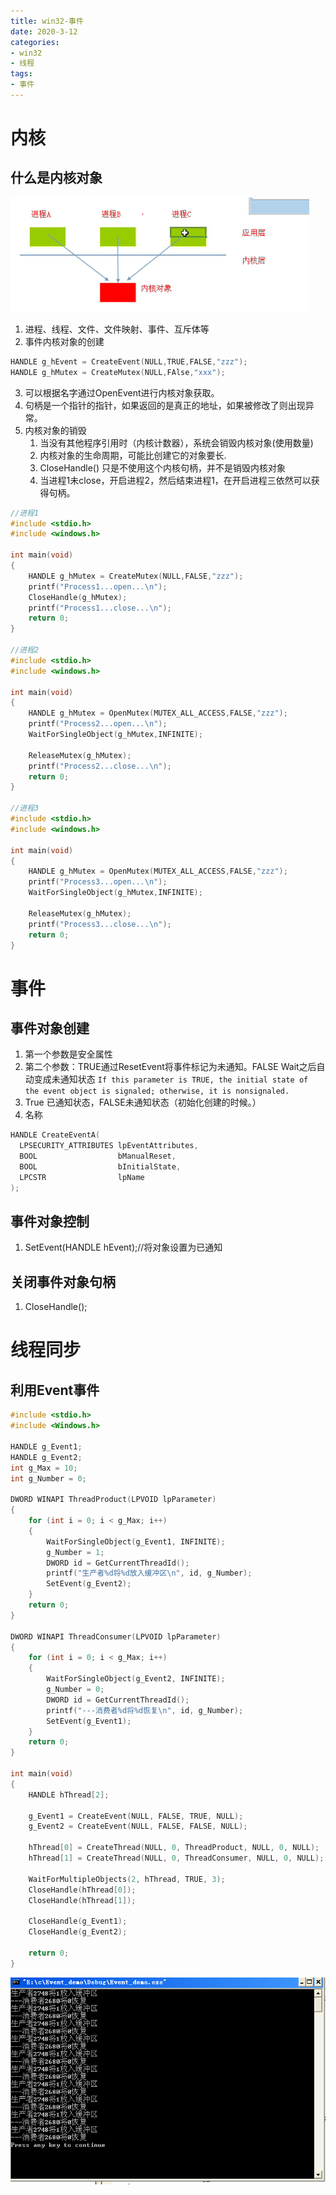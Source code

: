 ```yaml
---
title: win32-事件
date: 2020-3-12
categories: 
- win32
- 线程
tags: 
- 事件
---
```


# 内核
## 什么是内核对象


![内核](/images/win32/win32-35.png)


1. 进程、线程、文件、文件映射、事件、互斥体等
2. 事件内核对象的创建

```c
HANDLE g_hEvent = CreateEvent(NULL,TRUE,FALSE,"zzz");
HANDLE g_hMutex = CreateMutex(NULL,FAlse,"xxx");

```

3. 可以根据名字通过OpenEvent进行内核对象获取。
4. 句柄是一个指针的指针，如果返回的是真正的地址，如果被修改了则出现异常。
5. 内核对象的销毁
   1. 当没有其他程序引用时（内核计数器），系统会销毁内核对象(使用数量)
   2. 内核对象的生命周期，可能比创建它的对象要长.
   3. CloseHandle() 只是不使用这个内核句柄，并不是销毁内核对象
   4. 当进程1未close，开启进程2，然后结束进程1，在开启进程三依然可以获得句柄。


```c
//进程1
#include <stdio.h>
#include <windows.h>

int main(void)
{
	HANDLE g_hMutex = CreateMutex(NULL,FALSE,"zzz");
	printf("Process1...open...\n");
	CloseHandle(g_hMutex);
	printf("Process1...close...\n");
	return 0;
}

//进程2
#include <stdio.h>
#include <windows.h>

int main(void)
{
	HANDLE g_hMutex = OpenMutex(MUTEX_ALL_ACCESS,FALSE,"zzz");
	printf("Process2...open...\n");
	WaitForSingleObject(g_hMutex,INFINITE);

	ReleaseMutex(g_hMutex);
	printf("Process2...close...\n");
	return 0;
}

//进程3
#include <stdio.h>
#include <windows.h>

int main(void)
{
	HANDLE g_hMutex = OpenMutex(MUTEX_ALL_ACCESS,FALSE,"zzz");
	printf("Process3...open...\n");
	WaitForSingleObject(g_hMutex,INFINITE);

	ReleaseMutex(g_hMutex);
	printf("Process3...close...\n");
	return 0;
}

```

# 事件
## 事件对象创建

1. 第一个参数是安全属性
2. 第二个参数：TRUE通过ResetEvent将事件标记为未通知。FALSE Wait之后自动变成未通知状态 `If this parameter is TRUE, the initial state of the event object is signaled; otherwise, it is nonsignaled.`
3. True 已通知状态，FALSE未通知状态（初始化创建的时候。）
4. 名称

```c
HANDLE CreateEventA(
  LPSECURITY_ATTRIBUTES lpEventAttributes,
  BOOL                  bManualReset,
  BOOL                  bInitialState,
  LPCSTR                lpName
);
```

## 事件对象控制
1. SetEvent(HANDLE hEvent);//将对象设置为已通知

## 关闭事件对象句柄
1. CloseHandle();

# 线程同步
## 利用Event事件

```c
#include <stdio.h>
#include <Windows.h>

HANDLE g_Event1;
HANDLE g_Event2;
int g_Max = 10;
int g_Number = 0;

DWORD WINAPI ThreadProduct(LPVOID lpParameter)
{
	for (int i = 0; i < g_Max; i++)
	{
		WaitForSingleObject(g_Event1, INFINITE);
		g_Number = 1;
		DWORD id = GetCurrentThreadId();
		printf("生产者%d将%d放入缓冲区\n", id, g_Number);
		SetEvent(g_Event2);
	}
	return 0;
}

DWORD WINAPI ThreadConsumer(LPVOID lpParameter)
{
	for (int i = 0; i < g_Max; i++)
	{
		WaitForSingleObject(g_Event2, INFINITE);
		g_Number = 0;
		DWORD id = GetCurrentThreadId();
		printf("---消费者%d将%d恢复\n", id, g_Number);
		SetEvent(g_Event1);
	}
	return 0;
}

int main(void)
{
	HANDLE hThread[2];

	g_Event1 = CreateEvent(NULL, FALSE, TRUE, NULL);
	g_Event2 = CreateEvent(NULL, FALSE, FALSE, NULL);

	hThread[0] = CreateThread(NULL, 0, ThreadProduct, NULL, 0, NULL);
	hThread[1] = CreateThread(NULL, 0, ThreadConsumer, NULL, 0, NULL);

	WaitForMultipleObjects(2, hThread, TRUE, 3);
	CloseHandle(hThread[0]);
	CloseHandle(hThread[1]);

	CloseHandle(g_Event1);
	CloseHandle(g_Event2);

	return 0;
}
```

![Event](/images/win32/win32-37.png)